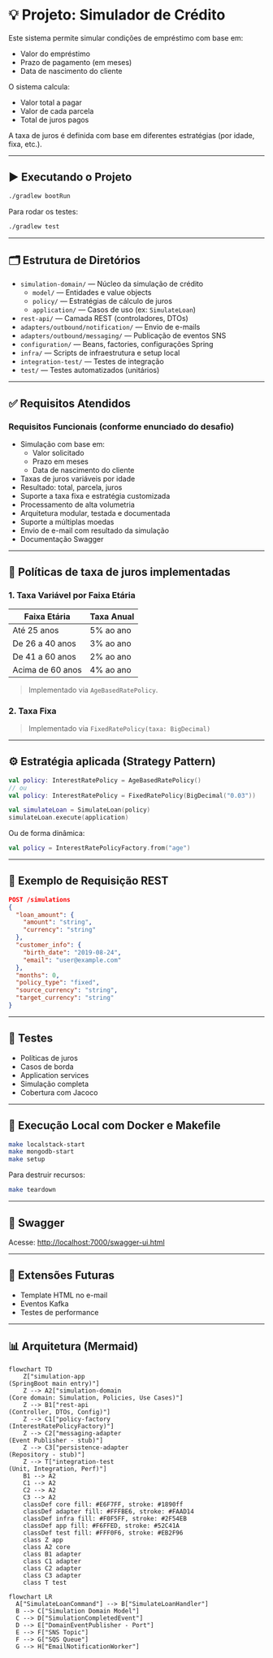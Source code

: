 # 💡 Projeto: Simulador de Crédito

Este sistema permite simular condições de empréstimo com base em:

- Valor do empréstimo
- Prazo de pagamento (em meses)
- Data de nascimento do cliente

O sistema calcula:

- Valor total a pagar
- Valor de cada parcela
- Total de juros pagos

A taxa de juros é definida com base em diferentes estratégias (por idade, fixa, etc.).

---

## ▶️ Executando o Projeto

```bash
./gradlew bootRun
```

Para rodar os testes:

```bash
./gradlew test
```

---

## 🗂️ Estrutura de Diretórios

- `simulation-domain/` — Núcleo da simulação de crédito
  - `model/` — Entidades e value objects
  - `policy/` — Estratégias de cálculo de juros
  - `application/` — Casos de uso (ex: `SimulateLoan`)
- `rest-api/` — Camada REST (controladores, DTOs)
- `adapters/outbound/notification/` — Envio de e-mails
- `adapters/outbound/messaging/` — Publicação de eventos SNS
- `configuration/` — Beans, factories, configurações Spring
- `infra/` — Scripts de infraestrutura e setup local
- `integration-test/` — Testes de integração
- `test/` — Testes automatizados (unitários)

---

## ✅ Requisitos Atendidos

### Requisitos Funcionais (conforme enunciado do desafio)

- Simulação com base em:
  - Valor solicitado
  - Prazo em meses
  - Data de nascimento do cliente
- Taxas de juros variáveis por idade
- Resultado: total, parcela, juros
- Suporte a taxa fixa e estratégia customizada
- Processamento de alta volumetria
- Arquitetura modular, testada e documentada
- Suporte a múltiplas moedas
- Envio de e-mail com resultado da simulação
- Documentação Swagger

---

## 🔢 Políticas de taxa de juros implementadas

### 1. Taxa Variável por Faixa Etária

| Faixa Etária     | Taxa Anual |
|------------------|------------|
| Até 25 anos      | 5% ao ano  |
| De 26 a 40 anos  | 3% ao ano  |
| De 41 a 60 anos  | 2% ao ano  |
| Acima de 60 anos | 4% ao ano  |

> Implementado via `AgeBasedRatePolicy`.

### 2. Taxa Fixa

> Implementado via `FixedRatePolicy(taxa: BigDecimal)`

---

## ⚙️ Estratégia aplicada (Strategy Pattern)

```kotlin
val policy: InterestRatePolicy = AgeBasedRatePolicy()
// ou
val policy: InterestRatePolicy = FixedRatePolicy(BigDecimal("0.03"))

val simulateLoan = SimulateLoan(policy)
simulateLoan.execute(application)
```

Ou de forma dinâmica:

```kotlin
val policy = InterestRatePolicyFactory.from("age")
```

---

## 📡 Exemplo de Requisição REST

```json
POST /simulations
{
  "loan_amount": {
    "amount": "string",
    "currency": "string"
  },
  "customer_info": {
    "birth_date": "2019-08-24",
    "email": "user@example.com"
  },
  "months": 0,
  "policy_type": "fixed",
  "source_currency": "string",
  "target_currency": "string"
}
```

---

## 🧪 Testes

- Políticas de juros
- Casos de borda
- Application services
- Simulação completa
- Cobertura com Jacoco

---

## 🧰 Execução Local com Docker e Makefile

```bash
make localstack-start
make mongodb-start
make setup
```

Para destruir recursos:

```bash
make teardown
```

---

## 📑 Swagger

Acesse: [http://localhost:7000/swagger-ui.html](http://localhost:7000/swagger-ui.html)

---

## 🧠 Extensões Futuras

- Template HTML no e-mail
- Eventos Kafka
- Testes de performance

---

## 📊 Arquitetura (Mermaid)

```mermaid
flowchart TD
    Z["simulation-app
(SpringBoot main entry)"]
    Z --> A2["simulation-domain
(Core domain: Simulation, Policies, Use Cases)"]
    Z --> B1["rest-api
(Controller, DTOs, Config)"]
    Z --> C1["policy-factory
(InterestRatePolicyFactory)"]
    Z --> C2["messaging-adapter
(Event Publisher - stub)"]
    Z --> C3["persistence-adapter
(Repository - stub)"]
    Z --> T["integration-test
(Unit, Integration, Perf)"]
    B1 --> A2
    C1 --> A2
    C2 --> A2
    C3 --> A2
    classDef core fill: #E6F7FF, stroke: #1890ff
    classDef adapter fill: #FFFBE6, stroke: #FAAD14
    classDef infra fill: #F0F5FF, stroke: #2F54EB
    classDef app fill: #F6FFED, stroke: #52C41A
    classDef test fill: #FFF0F6, stroke: #EB2F96
    class Z app
    class A2 core
    class B1 adapter
    class C1 adapter
    class C2 adapter
    class C3 adapter
    class T test
```

```mermaid
flowchart LR
  A["SimulateLoanCommand"] --> B["SimulateLoanHandler"]
  B --> C["Simulation Domain Model"]
  C --> D["SimulationCompletedEvent"]
  D --> E["DomainEventPublisher - Port"]
  E --> F["SNS Topic"]
  F --> G["SQS Queue"]
  G --> H["EmailNotificationWorker"]
```
